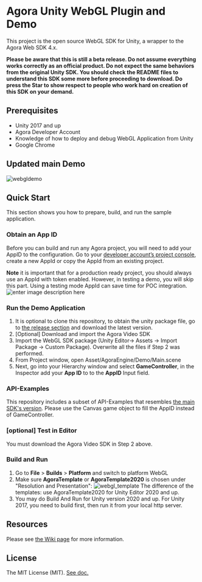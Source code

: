 # Agora Unity WebGL Plugin and Demo

This project is the open source WebGL SDK for Unity, a wrapper to the Agora Web SDK 4.x.  

**Please be aware that this is still a beta release.  Do not assume everything works correctly as an official product. Do not expect the same behaviors from the original Unity SDK. You should check the README files to understand this SDK some more before proceeding to download. Do press the Star to show respect to people who work hard on creation of this SDK on your demand.** 

## Prerequisites
- Unity 2017 and up
- Agora Developer Account
- Knowledge of how to deploy and debug WebGL Application from Unity
- Google Chrome

## Updated main Demo

![webgldemo](https://user-images.githubusercontent.com/1261195/180123220-ca7e96e2-bff5-48d7-b5bd-30a37003bdc9.png)


## Quick Start

This section shows you how to prepare, build, and run the sample application.
 

### Obtain an App ID

Before you can build and run any Agora project, you will need to add your AppID to the configuration. Go to your [developer account’s project console](https://console.agora.io/projects), create a new AppId or copy the AppId from an existing project. 

**Note** it is important that for a production ready project, you should always use an AppId with token enabled.  However, in testing a demo, you will skip this part.  Using a testing mode AppId can save time for POC integration.
![enter image description here](https://user-images.githubusercontent.com/1261195/110023464-11eb0480-7ce2-11eb-99d6-031af60715ab.png)

  

### Run the Demo Application

1. It is optional to clone this repository,  to obtain the unity package file, go to [the release section](https://github.com/AgoraIO-Community/Agora_Unity_WebGL/releases) and download the latest version.
2. [Optional] Download and import the Agora Video SDK
3. Import the WebGL SDK package (Unity Editor-> Assets -> Import Package -> Custom Package). Overwrite all the files if Step 2 was performed.
4. From Project window, open Asset/AgoraEngine/Demo/Main.scene
5. Next, go into your Hierarchy window and select  ****GameController****, in the Inspector add your  ****App ID****  to to the  ****AppID****  Input field.

### API-Examples
This repository includes a subset of API-Examples that resembles [the main SDK's version](https://github.com/AgoraIO/Agora-Unity-Quickstart/tree/master/API-Example-Unity).
Please use the Canvas game object to fill the AppID instead of GameController.

### [optional] Test in Editor
You must download the Agora Video SDK in Step 2 above.

### Build and Run

 1. Go to  ****File****  >  ****Builds****  >  ****Platform****  and switch to platform WebGL 
 2. Make sure ****AgoraTemplate**** or ****AgoraTemplate2020**** is chosen under "Resolution and Presentation":
![webgl_template](https://user-images.githubusercontent.com/1261195/130500369-53dca294-2cf5-4a0d-a875-a8ab8fbabd70.png)
The difference of the templates: use AgoraTemplate2020 for Unity Editor 2020 and up.
 3. You may do Build And Run for Unity version 2020 and up.  For Unity 2017, you need to build first, then run it from your local http server. 




## Resources
  
Please see [the Wiki page](https://github.com/AgoraIO-Community/Agora_Unity_WebGL/wiki) for more information.

## License
The MIT License (MIT).  [See doc.](LICENSE)
